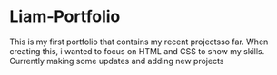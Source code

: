 # Liam-Portfolio
This is my first portfolio that contains my recent projectsso far. When creating this, i  wanted to focus on HTML and CSS to show my skills.
Currently making some updates and adding new projects
